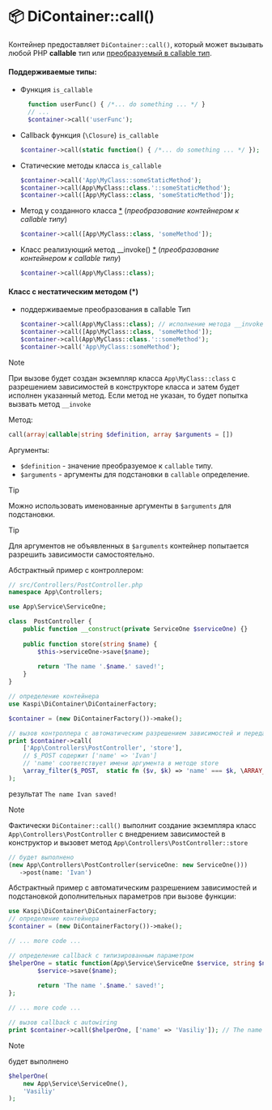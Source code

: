 # 📦 DiContainer::call()

Контейнер предоставляет `DiContainer::call()`, который может вызывать любой PHP **callable** тип
или [преобразуемый в callable тип](#класс-с-нестатическим-методом-).

#### Поддерживаемые типы:
- Функция `is_callable`
  ```php
    function userFunc() { /*... do something ... */ }
    // ...
    $container->call('userFunc');
  ```
- Callback функция (`\Closure`) `is_callable`
    ```php
    $container->call(static function() { /*... do something ... */ });
    ```
- Статические методы класса `is_callable`
  ```php
  $container->call('App\MyClass::someStaticMethod');
  $container->call(App\MyClass::class.'::someStaticMethod');
  $container->call([App\MyClass::class, 'someStaticMethod']);
  ```
- Метод у созданного класса [*](#класс-с-нестатическим-методом-) (_преобразование контейнером к callable типу_)
  ```php
  $container->call([App\MyClass::class, 'someMethod']);
  ```
- Класс реализующий метод __invoke() [*](#класс-с-нестатическим-методом-) (_преобразование контейнером к callable типу_)
  ```php
  $container->call(App\MyClass::class);
  ```
#### Класс с нестатическим методом (*)

- поддерживаемые преобразования в callable Тип
  ```php
  $container->call(App\MyClass::class); // исполнение метода __invoke
  $container->call([App\MyClass::class, 'someMethod']);
  $container->call(App\MyClass::class.'::someMethod');
  $container->call('App\MyClass::someMethod');
  ```

> [!NOTE]
> При вызове будет создан экземпляр класса `App\MyClass::class` с разрешением
> зависимостей в конструкторе класса и затем будет исполнен указанный метод. Если метод
> не указан, то будет попытка вызвать метод `__invoke` 


Метод:
```php
call(array|callable|string $definition, array $arguments = [])
```
Аргументы:
- `$definition` - значение преобразуемое к `callable` типу.
- `$arguments` - аргументы для подстановки в `callable` определение.

> [!TIP]
> Можно использовать именованные аргументы в `$arguments`
> для подстановки.

> [!TIP]
> Для аргументов не объявленных в `$arguments` контейнер попытается разрешить зависимости самостоятельно.

Абстрактный пример с контроллером:
```php
// src/Controllers/PostController.php
namespace App\Controllers;

use App\Service\ServiceOne;

class  PostController {
    public function __construct(private ServiceOne $serviceOne) {}
    
    public function store(string $name) {
        $this->serviceOne->save($name);
        
        return 'The name '.$name.' saved!';
    }
}
```

```php
// определение контейнера
use Kaspi\DiContainer\DiContainerFactory;

$container = (new DiContainerFactory())->make();

// вызов контроллера с автоматическим разрешением зависимостей и передачей аргументов
print $container->call(
    ['App\Controllers\PostController', 'store'],
    // $_POST содержит ['name' => 'Ivan']
    // 'name' соответствует имени аргумента в методе store
    \array_filter($_POST,  static fn ($v, $k) => 'name' === $k, \ARRAY_FILTER_USE_BOTH)
);
```
результат
`The name Ivan saved!`

> [!NOTE]
> Фактически `DiContainer::call()` выполнит создание экземпляра класс `App\Controllers\PostController` с внедрением зависимостей в конструктор
> и вызовет метод `App\Controllers\PostController::store`
> ```php
> // будет выполнено
> (new App\Controllers\PostController(serviceOne: new ServiceOne()))
>    ->post(name: 'Ivan')
> ```

Абстрактный пример с автоматическим разрешением зависимостей
и подстановкой дополнительных параметров при вызове функции:

```php
use Kaspi\DiContainer\DiContainerFactory;
// определение контейнера
$container = (new DiContainerFactory())->make();

// ... more code ...

// определение callback с типизированным параметром
$helperOne = static function(App\Service\ServiceOne $service, string $name) {
        $service->save($name);
        
        return 'The name '.$name.' saved!';
};

// ... more code ...

// вызов callback с autowiring
print $container->call($helperOne, ['name' => 'Vasiliy']); // The name Vasiliy saved! 
```
> [!NOTE]
> будет выполнено
> ```php
> $helperOne(
>     new App\Service\ServiceOne(),
>     'Vasiliy'
> );
> ```
